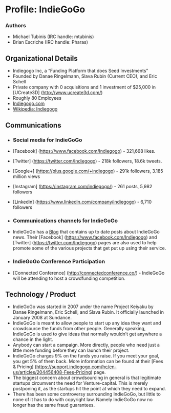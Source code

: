 
Profile: IndieGoGo
====================

### Authors

- Michael Tubinis (IRC handle: mtubinis)
- Brian Escriche (IRC handle: Pharas)

## Organizational Details
- Indiegogo Inc, a “Funding Platform that does Seed Investments”
- Founded by Danae Ringelmann, Slava Rubin (Current CEO), and Eric Schell
- Private company with 0 acquisitions and 1 investment of $25,000 in [UCreate3D] (http://www.ucreate3d.com/)
- Roughly 80 Employees
- [Indiegogo.com](https://www.indiegogo.com/)
- [Wikipedia: Indiegogo](http://en.wikipedia.org/wiki/Indiegogo)


## Communications

 - ### Social media for IndieGoGo

  - [Facebook] (https://www.facebook.com/Indiegogo) - 321,668 likes.
  - [Twitter] (https://twitter.com/Indiegogo) - 218k followers, 18.6k tweets.
  - [Google+] (https://plus.google.com/+indiegogo) - 291k followers, 3.185 million views
  - [Instagram] (https://instagram.com/indiegogo/) - 261 posts, 5,982 followers
  - [Linkedin] (https://www.linkedin.com/company/indiegogo) - 6,710 followers

 - ### Communications channels for IndieGoGo

  - IndieGoGo has a [Blog](http://go.indiegogo.com/blog) that contains up to date posts about IndieGoGo news. Their [Facebook] (https://www.facebook.com/Indiegogo) and [Twitter] (https://twitter.com/Indiegogo) pages are also used to help promote some of the various projects that get put up using their service.

- ### IndieGoGo Conference Participation

 - [Connected Conference] (http://connectedconference.co/) - IndieGoGo will be attending to host a crowdfunding competition.

## Technology / Product

- IndieGoGo was started in 2007 under the name Project Keiyaku by Danae Ringelmann, Eric Schell, and Slava Rubin. It officially launched in January 2008 at Sundance.
- IndieGoGo is meant to allow people to start up any idea they want and crowdsource the funds from other people. Generally speaking, IndieGoGo is used to give ideas that normally wouldn’t get anywhere a chance in the light.
- Anybody can start a campaign. More directly, people who need just a little more funding before they can launch their project.
- IndieGoGo charges 9% on the funds you raise. If you meet your goal, you get 5% of them back. More information can be found at their [Fees & Pricing] (https://support.indiegogo.com/hc/en-us/articles/204456408-Fees-Pricing) page.
- The biggest concern about crowdsourcing in general is that legitimate startups circumvent the need for Venture-capital. This is merely postponing it, as the startups hit the point at which they need to expand. 
- There has been some controversy surrounding IndieGoGo, but little to none of it has to do with copyright law. Namely IndieGoGo now no longer has the same fraud guarantees. 


